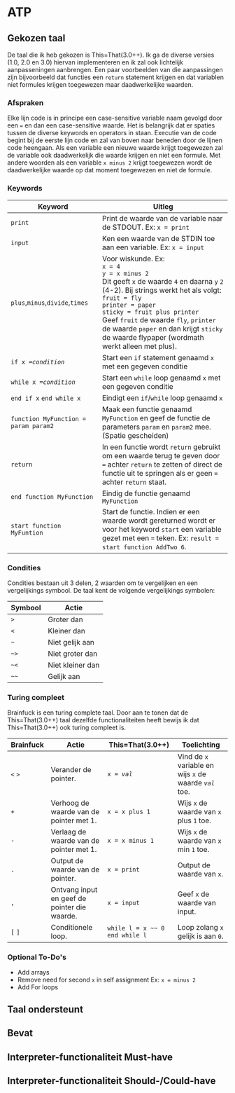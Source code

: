# ATP

## Gekozen taal
De taal die ik heb gekozen is This=That(3.0++). Ik ga de diverse versies (1.0, 2.0 en 3.0) hiervan implementeren en ik zal ook lichtelijk aanpasseningen aanbrengen. Een paar voorbeelden van die aanpassingen zijn bijvoorbeeld dat functies een `return` statement krijgen en dat variablen niet formules krijgen toegewezen maar daadwerkelijke waarden.

### Afspraken
Elke lijn code is in principe een case-sensitive variable naam gevolgd door een `=` en dan een case-sensitive waarde.
Het is belangrijk dat er spaties tussen de diverse keywords en operators in staan. Executie van de code begint bij de eerste lijn code en zal van boven naar beneden door de lijnen code heengaan. Als een variable een nieuwe waarde krijgt toegewezen zal de variable ook daadwerkelijk die waarde krijgen en niet een formule. Met andere woorden als een variable `x minus 2` krijgt toegewezen wordt de daadwerkelijke waarde op dat moment toegewezen en niet de formule.

### Keywords
|Keyword|Uitleg|
|---|---|
|`print`|Print de waarde van de variable naar de STDOUT. Ex: `x = print`|
|`input`|Ken een waarde van de STDIN toe aan een variable. Ex: `x = input`|
|`plus`,`minus`,`divide`,`times`| Voor wiskunde. Ex: </br> `x = 4` </br> `y = x minus 2` </br> Dit geeft `x` de waarde `4` en daarna `y` `2` (4-2). Bij strings werkt het als volgt: </br> `fruit = fly` </br> `printer = paper` </br> `sticky = fruit plus printer` </br> Geef `fruit` de waarde `fly`, `printer` de waarde `paper` en dan krijgt `sticky` de waarde flypaper (wordmath werkt alleen met plus).|
|`if x =`*`condition`*|Start een `if` statement genaamd `x` met een gegeven conditie|
|`while x =`*`condition`*|Start een `while` loop genaamd `x` met een gegeven conditie|
|`end if x` `end while x`|Eindigt een `if`/`while` loop genaamd `x`|
|`function MyFunction = param param2`|Maak een functie genaamd `MyFunction` en geef de functie de parameters `param` en `param2` mee.(Spatie gescheiden)|
|`return`|In een functie wordt `return` gebruikt om een waarde terug te geven door `=` achter `return` te zetten of direct de functie uit te springen als er geen `=` achter `return` staat.|
|`end function MyFunction`|Eindig de functie genaamd `MyFunction`|
|`start function MyFuntion`|Start de functie. Indien er een waarde wordt gereturned wordt er voor het keyword `start` een variable gezet met een `=` teken. Ex: `result = start function AddTwo 6`.|

### Condities
Condities bestaan uit 3 delen, 2 waarden om te vergelijken en een vergelijkings symbool. De taal kent de volgende vergelijkings symbolen:

|Symbool|Actie|
|---|---|
|`>`|Groter dan|
|`<`|Kleiner dan|
|`~`|Niet gelijk aan|
|`~>`|Niet groter dan|
|`~<`|Niet kleiner dan|
|`~~`|Gelijk aan|

### Turing compleet
Brainfuck is een turing complete taal. Door aan te tonen dat de This=That(3.0++) taal dezelfde functionaliteiten heeft bewijs ik dat This=That(3.0++) ook turing compleet is.

|Brainfuck|Actie|This=That(3.0++)|Toelichting|
|---|---|---|---|
|`<` `>`|Verander de pointer.|`x = `*`val`*|Vind de `x` variable en wijs `x` de waarde *`val`* toe.|
|`+`|Verhoog de waarde van de pointer met 1.|`x = x plus 1`|Wijs `x` de waarde van `x` plus `1` toe.|
|`-`|Verlaag de waarde van de pointer met 1.|`x = x minus 1`|Wijs `x` de waarde van `x` min `1` toe.|
|`.`|Output de waarde van de pointer.|`x = print`|Output de waarde van `x`.|
|`,`|Ontvang input en geef de pointer die waarde.|`x = input`|Geef `x` de waarde van input.|
|`[` `]`| Conditionele loop.|`while l = x ~~ 0` `end while l`|Loop zolang `x` gelijk is aan `0`.|

### Optional To-Do's
- Add arrays
- Remove need for second `x` in self assignment Ex: `x = minus 2`
- Add For loops

## Taal ondersteunt

## Bevat

## Interpreter-functionaliteit Must-have

## Interpreter-functionaliteit Should-/Could-have